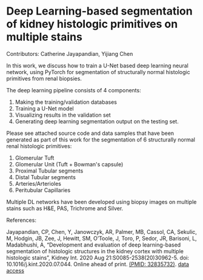# Deep Learning-based segmentation of kidney histologic primitives on multiple stains

Contributors: Catherine Jayapandian, Yijiang Chen

In this work, we discuss how to train a U-Net based deep learning neural network, using PyTorch for segmentation of structurally normal histologic primitives from renal biopsies. 

The deep learning pipeline consists of 4 components:
1) Making the training/validation databases
2) Training a U-Net model
3) Visualizing results in the validation set
4) Generating deep learning segmentation output on the testing set. 

Please see attached source code and data samples that have been generated as part of this work for the segmentation of 6 structurally normal renal histologic primitives:
1) Glomerular Tuft 
2) Glomerular Unit (Tuft + Bowman's capsule)
3) Proximal Tubular segments
4) Distal Tubular segments
5) Arteries/Arterioles
6) Peritubular Capillaries

Multiple DL networks have been developed using biopsy images on multiple stains such as H&E, PAS, Trichrome and Silver. 

References:

Jayapandian, CP, Chen, Y, Janowczyk, AR, Palmer, MB, Cassol, CA, Sekulic, M, Hodgin, JB, Zee, J, Hewitt, SM, O’Toole, J, Toro, P, Sedor, JR, Barisoni, L, Madabhushi, A, “Development and evaluation of deep learning-based segmentation of histologic structures in the kidney cortex with multiple histologic stains”, Kidney Int. 2020 Aug 21:S0085-2538(20)30962-5. doi: 10.1016/j.kint.2020.07.044. Online ahead of print. [(PMID: 32835732)](https://pubmed.ncbi.nlm.nih.gov/32835732/). [data access](https://github.com/ccipd/DL-kidneyhistologicprimitives-data)

